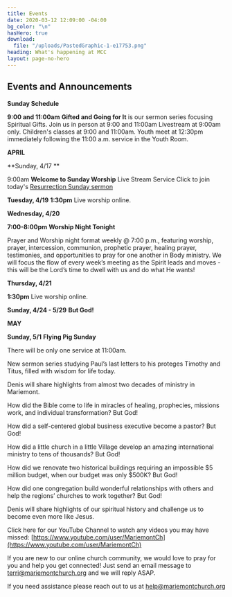 ```yaml
---
title: Events
date: 2020-03-12 12:09:00 -04:00
bg_color: "\n"
hasHero: true
download:
  file: "/uploads/PastedGraphic-1-e17753.png"
heading: What's happening at MCC
layout: page-no-hero
---
```


## Events and Announcements

**Sunday Schedule**

**9:00 and 11:00am** 
**Gifted and Going for It** is our sermon series focusing Spiritual Gifts. Join us in person at 9:00 and 11:00am Livestream at 9:00am only. Children's classes at 9:00 and 11:00am. Youth meet at 12:30pm immediately following the 11:00 a.m. service in the Youth Room.

**APRIL**

**Sunday, 4/17 **

9:00am **Welcome to Sunday Worship** Live Stream Service Click to join today's [Resurrection Sunday sermon](https://youtu.be/oXMES5wMSUk://)

**Tuesday, 4/19** 
**1:30pm** Live worship online.

**Wednesday, 4/20**

**7:00-8:00pm**  **Worship Night Tonight**

Prayer and Worship night format weekly @ 7:00 p.m., featuring worship, prayer, intercession, communion, prophetic prayer, healing prayer, testimonies, and opportunities to pray for one another in Body ministry. We will focus the flow of every week’s meeting as the Spirit leads and moves - this will be the Lord’s time to dwell with us and do what He wants!

**Thursday, 4/21** 

**1:30pm** Live worship online.


**Sunday, 4/24 - 5/29** **But God!**

**MAY**

**Sunday, 5/1** **Flying Pig Sunday**

There will be only one service at 11:00am.

New sermon series studying Paul’s last letters to his proteges Timothy and Titus, filled with wisdom for life today.

Denis will share highlights from almost two decades of ministry in Mariemont.

How did the Bible come to life in miracles of healing, prophecies, missions work, and individual transformation? But God!

How did a self-centered global business executive become a pastor? But God!

How did a little church in a little Village develop an amazing international ministry to tens of thousands? But God!

How did we renovate two historical buildings requiring an impossible $5 million budget, when our budget was only $500K? But God!

How did one congregation build wonderful relationships with others and help the regions’ churches to work together? But God!

Denis will share highlights of our spiritual history and challenge us to become even more like Jesus.

Click here for our YouTube Channel to watch any videos you may have missed:
[https://www.youtube.com/user/MariemontCh](https://www.youtube.com/user/MariemontCh)

If you are new to our online church community, we would love to pray for you and help you get connected! Just send an email message to [terri@mariemontchurch.org](http://terri@mariemontchurch.org) and we will reply ASAP.

If you need assistance please reach out to us at [help@mariemontchurch.org](http://help@mariemontchurch.org)

